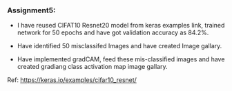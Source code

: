 ###  Assignment5:


*  I have reused CIFAT10 Resnet20 model from keras examples link, trained network for 50 epochs and have got validation accuracy as 84.2%. <br>

*  Have identified 50 misclassifed Images and have created Image gallary. <br>

*  Have implemented gradCAM,  feed these mis-classified images and have created gradiang class activation map image gallary. <br>


Ref: https://keras.io/examples/cifar10_resnet/
